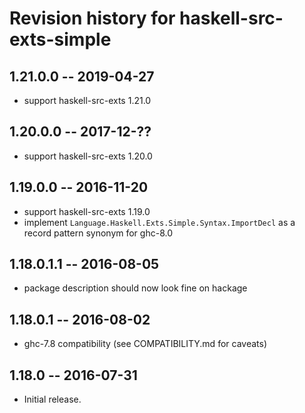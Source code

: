 # Revision history for haskell-src-exts-simple

## 1.21.0.0    -- 2019-04-27

* support haskell-src-exts 1.21.0

## 1.20.0.0    -- 2017-12-??

* support haskell-src-exts 1.20.0

## 1.19.0.0    -- 2016-11-20

* support haskell-src-exts 1.19.0
* implement `Language.Haskell.Exts.Simple.Syntax.ImportDecl` as a record pattern synonym for ghc-8.0

## 1.18.0.1.1  -- 2016-08-05

* package description should now look fine on hackage

## 1.18.0.1  -- 2016-08-02

* ghc-7.8 compatibility (see COMPATIBILITY.md for caveats)

## 1.18.0  -- 2016-07-31

* Initial release.

